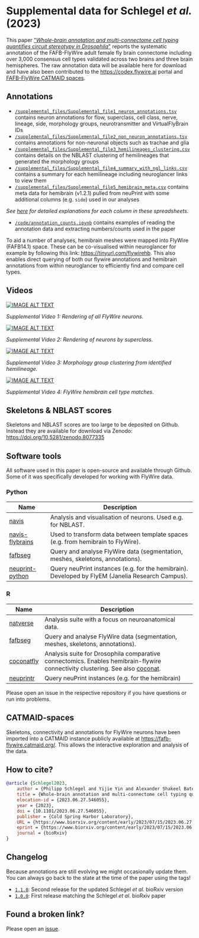 # Supplemental data for Schlegel _et al._ (2023)
This paper ["_Whole-brain annotation and multi-connectome cell typing quantifies circuit stereotypy in Drosophila_"](https://www.biorxiv.org/content/10.1101/2023.06.27.546055v2)
reports the systematic annotation of the FAFB-FlyWire adult female fly brain connectome including over 3,000 consensus cell types validated across two brains and three brain hemispheres. The raw annotation data will be available here for download and have also been contributed to the https://codex.flywire.ai portal and [FAFB-FlyWire CATMAID spaces](https://fafb-flywire.catmaid.org/).

## Annotations

- [`/supplemental_files/Supplemental_file1_neuron_annotations.tsv`](supplemental_files/Supplemental_file1_neuron_annotations.tsv) contains neuron annotations for flow, superclass, cell class, nerve, lineage, side, morphology groups, neurotransmitter and VirtualFlyBrain IDs
- [`/supplemental_files/Supplemental_file2_non_neuron_annotations.tsv`](supplemental_files/Supplemental_file2_non_neuron_annotations.tsv) contains annotations for non-neuronal objects such as trachae and glia
- [`/supplemental_files/Supplemental_file3_hemilineages_clustering.csv`](supplemental_files/Supplemental_file3_hemilineages_clustering.csv) contains details on the NBLAST clustering of hemilineages that generated the morphology groups
- [`/supplemental_files/Supplemental_file4_summary_with_ngl_links.csv`](supplemental_files/Supplemental_file4_summary_with_ngl_links.csv) contains a summary for each hemilineage including neuroglancer links to view them
- [`/supplemental_files/Supplemental_file5_hemibrain_meta.csv`](supplemental_files/Supplemental_file5_hemibrain_meta.csv) contains meta data for hemibrain (v1.2.1) pulled from neuPrint with some additional columns (e.g. `side`) used in our analyses

_See [here](supplemental_files/Supplemental_files_columns.md) for detailed explanations for each column in these spreadsheets._

- [`/code/annotation_counts.ipynb`](/code/annotation_counts.ipynb) contains examples of
reading the annotation data and extracting numbers/counts used in the paper

To aid a number of analyses, hemibrain meshes were mapped into FlyWire (FAFB14.1) space. These can be co-visualised within neuroglancer for example by following this link: https://tinyurl.com/flywirehb. This also enables direct querying of both our flywire annotations and hemibrain annotations from within neuroglancer to efficiently find and compare cell types.

## Videos
[![IMAGE ALT TEXT](http://img.youtube.com/vi/a7YejmMU8CI/0.jpg)](http://www.youtube.com/watch?v=a7YejmMU8CI "Supplemental Video")

_Supplemental Video 1: Rendering of all FlyWire neurons._

[![IMAGE ALT TEXT](http://img.youtube.com/vi/3obmOmQB0ak/0.jpg)](https://www.youtube.com/watch?v=3obmOmQB0ak "Supplemental Video")

_Supplemental Video 2: Rendering of neurons by superclass._

[![IMAGE ALT TEXT](http://img.youtube.com/vi/xqmAA4NA3eA/0.jpg)](https://www.youtube.com/watch?v=xqmAA4NA3eA "Supplemental Video")

_Supplemental Video 3: Morphology group clustering from identified hemilineage._

[![IMAGE ALT TEXT](http://img.youtube.com/vi/wX8z8zG6U6s/0.jpg)](https://www.youtube.com/watch?v=wX8z8zG6U6s "Supplemental Video")

_Supplemental Video 4: FlyWire hemibrain cell type matches._


## Skeletons & NBLAST scores
Skeletons and NBLAST scores are too large to be deposited on Github. Instead they are available for download via Zenodo: https://doi.org/10.5281/zenodo.8077335

## Software tools
All software used in this paper is open-source and available through Github. Some of it was specifically developed for working with FlyWire data.

### Python

| Name             | Description |
| ---------------- | ----------- |
| [navis](https://github.com/navis-org/navis)            		   | Analysis and visualisation of neurons. Used e.g. for NBLAST.  |
| [navis-flybrains](https://github.com/navis-org/navis-flybrains)  | Used to transform data between template spaces (e.g. from hemibrain to FlyWire). |
| [fafbseg](https://github.com/flyconnectome/fafbseg-py)           | Query and analyse FlyWire data (segmentation, meshes, skeletons, annotations). |
| [neuprint-python](https://github.com/connectome-neuprint/neuprint-python)  | Query neuPrint instances (e.g. for the hemibrain). Developed by FlyEM (Janelia Research Campus). |

### R

| Name             | Description |
| ---------------- | ----------- |
| [natverse](https://natverse.org)        		   | Analysis suite with a focus on neuroanatomical data.  |
| [fafbseg](https://natverse.org/fafbseg)          | Query and analyse FlyWire data (segmentation, meshes, skeletons, annotations). |
| [coconatfly](https://natverse.org/coconatfly)    | Analysis suite for Drosophila comparative connectomics. Enables hemibrain-flywire connectivity clustering. See also [coconat](https://github.com/natverse/coconat). |
| [neuprintr](https://natverse.org/neuprintr)      | Query neuPrint instances (e.g. for the hemibrain) |

Please open an issue in the respective repository if you have questions or run into problems.

## CATMAID-spaces
Skeletons, connectivity and annotations for FlyWire neurons have been imported into a CATMAID instance publicly available at https://fafb-flywire.catmaid.org/. This allows the interactive exploration and analysis of the data.

## How to cite?
```bibtex
@article {Schlegel2023,
	author = {Philipp Schlegel and Yijie Yin and Alexander Shakeel Bates and Sven Dorkenwald and Katharina Eichler and Paul Brooks and Daniel S Han and Marina Gkantia and Marcia dos Santos and Eva J Munnelly and Griffin Badalamente and Laia Serratosa Capdevila and Varun Aniruddha Sane and Markus William Pleijzier and Imaan F M Tamimi and Christopher R Dunne and Irene Salgarella and Alexandre Javier and Siqi Fang and Eric Perlman and Tom Kazimiers and Sridhar R Jagannathan and Arie Matsliah and Amy R Sterling and Szi-chieh Yu and Claire E McKellar and FlyWire Consortium and Marta Costa and H. Sebastian Seung and Mala Murthy and Volker Hartenstein and Davi D Bock and Gregory S X E Jefferis},
	title = {Whole-brain annotation and multi-connectome cell typing quantifies circuit stereotypy in Drosophila},
	elocation-id = {2023.06.27.546055},
	year = {2023},
	doi = {10.1101/2023.06.27.546055},
	publisher = {Cold Spring Harbor Laboratory},
	URL = {https://www.biorxiv.org/content/early/2023/07/15/2023.06.27.546055},
	eprint = {https://www.biorxiv.org/content/early/2023/07/15/2023.06.27.546055.full.pdf},
	journal = {bioRxiv}
}
```

## Changelog
Because annotations are still evolving we might occasionally update them. You can always go back to the state at the time of the paper using the tags!

- [`1.1.0`](https://github.com/flyconnectome/flywire_annotations/releases/tag/v1.1.0): Second release for the updated Schlegel *et al*. bioRxiv version
- [`1.0.0`](https://github.com/flyconnectome/flywire_annotations/releases/tag/v1.0.0): First release matching the Schlegel *et al*. bioRxiv paper

## Found a broken link?
Please open an [issue](https://github.com/flyconnectome/flywire_annotations/issues).
